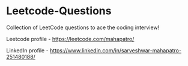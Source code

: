# Leetcode-Questions
Collection of LeetCode questions to ace the coding interview!

Leetcode profile - https://leetcode.com/mahapatro/

LinkedIn profile - https://www.linkedin.com/in/sarveshwar-mahapatro-251480188/
